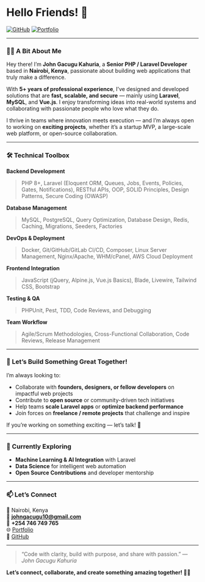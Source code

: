 # Hello Friends! 👋  

[![GitHub](https://img.shields.io/badge/GitHub-codewithjohn10-black?logo=github)](https://github.com/codewithjohn10)
[![Portfolio](https://img.shields.io/badge/Portfolio-Visit-blue?logo=firefox)](https://codewithjohn10.github.io/portfolio)


---

### 👨‍💻 A Bit About Me

Hey there! I’m **John Gacugu Kahuria**, a **Senior PHP / Laravel Developer** based in **Nairobi, Kenya**, passionate about building web applications that truly make a difference.  

With **5+ years of professional experience**, I’ve designed and developed solutions that are **fast, scalable, and secure** — mainly using **Laravel**, **MySQL**, and **Vue.js**. I enjoy transforming ideas into real-world systems and collaborating with passionate people who love what they do.  

I thrive in teams where innovation meets execution — and I’m always open to working on **exciting projects**, whether it’s a startup MVP, a large-scale web platform, or open-source collaboration.  

---

### 🛠️ Technical Toolbox

**Backend Development**  
> PHP 8+, Laravel (Eloquent ORM, Queues, Jobs, Events, Policies, Gates, Notifications), RESTful APIs, OOP, SOLID Principles, Design Patterns, Secure Coding (OWASP)

**Database Management**  
> MySQL, PostgreSQL, Query Optimization, Database Design, Redis, Caching, Migrations, Seeders, Factories

**DevOps & Deployment**  
> Docker, Git/GitHub/GitLab CI/CD, Composer, Linux Server Management, Nginx/Apache, WHM/cPanel, AWS Cloud Deployment

**Frontend Integration**  
> JavaScript (jQuery, Alpine.js, Vue.js Basics), Blade, Livewire, Tailwind CSS, Bootstrap

**Testing & QA**  
> PHPUnit, Pest, TDD, Code Reviews, and Debugging

**Team Workflow**  
> Agile/Scrum Methodologies, Cross-Functional Collaboration, Code Reviews, Release Management

---

### 🤝 Let’s Build Something Great Together!

I’m always looking to:
- Collaborate with **founders, designers, or fellow developers** on impactful web projects  
- Contribute to **open source** or community-driven tech initiatives  
- Help teams **scale Laravel apps** or **optimize backend performance**  
- Join forces on **freelance / remote projects** that challenge and inspire  

If you’re working on something exciting — let’s talk! 🚀  

---

### 🌱 Currently Exploring

- **Machine Learning & AI Integration** with Laravel  
- **Data Science** for intelligent web automation  
- **Open Source Contributions** and developer mentorship  

---

### 📫 Let’s Connect

📍 Nairobi, Kenya  
📧 **johngacugu10@gmail.com**  
📱 **+254 746 749 765**  
🌐 [Portfolio](https://codewithjohn10.github.io/portfolio)  
🐙 [GitHub](https://github.com/codewithjohn10)

---

> “Code with clarity, build with purpose, and share with passion.” — *John Gacugu Kahuria*  

**Let’s connect, collaborate, and create something amazing together! 💪🏽**
